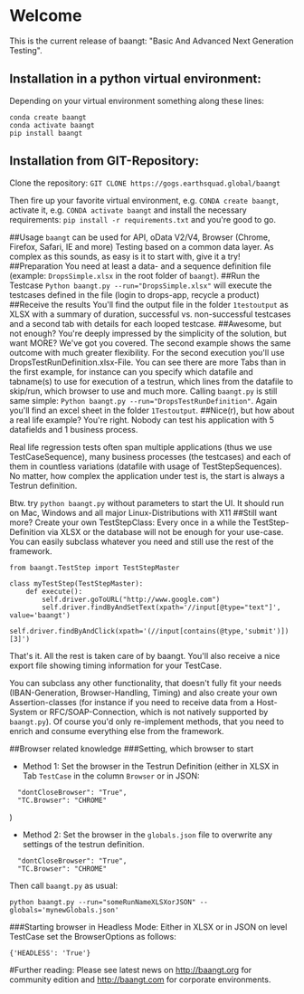 # Welcome
This is the current release of baangt: "Basic And Advanced Next Generation Testing".

## Installation in a python virtual environment:
Depending on your virtual environment something along these lines:
```
conda create baangt
conda activate baangt
pip install baangt
```
## Installation from GIT-Repository:
Clone the repository: ``GIT CLONE https://gogs.earthsquad.global/baangt``

Then fire up your favorite virtual environment, e.g. 
`CONDA create baangt`, activate it, e.g. `CONDA activate baangt` and install the necessary requirements: 
`pip install -r requirements.txt` and you're good to go.


##Usage
``baangt`` can be used for API, oData V2/V4, Browser (Chrome, Firefox, Safari, IE and more) Testing based on a common 
data layer. As complex as this sounds, as easy is it to start with, give it a try!
##Preparation
You need at least a data- and a sequence definition file (example: `DropsSimple.xlsx` in the root folder of `baangt`).
##Run the Testcase
``Python baangt.py --run="DropsSimple.xlsx"`` will execute the testcases defined in the file (login to drops-app, recycle 
a product)
##Receive the results
You'll find the output file in the folder `1testoutput` as XLSX with a summary of duration, successful vs. non-successful 
testcases and a second tab with details for each looped testcase.
##Awesome, but not enough?
You're deeply impressed by the simplicity of the solution, but want MORE? We've got you covered. The second example shows 
the same outcome with much greater flexibility. For the second execution you'll use DropsTestRunDefinition.xlsx-File. 
You can see there are more Tabs than in the first example, for instance can you specify which datafile and 
tabname(s) to use for execution of a testrun, which lines from the datafile to skip/run, which browser to use and much more.
Calling ``baangt.py`` is still same simple:
`Python baangt.py --run="DropsTestRunDefinition"`. Again you'll find an excel sheet in the folder `1Testoutput`.
##Nice(r), but how about a real life example?
You're right. Nobody can test his application with 5 datafields and 1 business process. 

Real life regression tests often span multiple applications (thus we use TestCaseSequence), many business processes 
(the testcases) and each of them in countless variations (datafile with usage of TestStepSequences). 
No matter, how complex the application under test is, the start is always a Testrun definition. 

Btw. try `python baangt.py` without parameters to start the UI. It should run on Mac, Windows and all major 
Linux-Distributions with X11 
##Still want more? Create your own TestStepClass:
Every once in a while the TestStep-Definition via XLSX or the database will not be enough for your use-case. You can 
easily subclass whatever you need and still use the rest of the framework.
```
from baangt.TestStep import TestStepMaster

class myTestStep(TestStepMaster):
    def execute():
        self.driver.goToURL("http://www.google.com")
        self.driver.findByAndSetText(xpath='//input[@type="text"]', value='baangt')
        self.driver.findByAndClick(xpath='(//input[contains(@type,'submit')])[3]')

```

That's it. All the rest is taken care of by baangt. You'll also receive a nice export file showing timing information 
for your TestCase.

You can subclass any other functionality, that doesn't fully fit your needs (IBAN-Generation, Browser-Handling, Timing) 
and also create your own Assertion-classes (for instance if you need to receive data from a Host-System or 
RFC/SOAP-Connection, which is not natively supported by ``baangt.py``). Of course you'd only re-implement methods, 
that you need to enrich and consume everything else from the framework.

##Browser related knowledge
###Setting, which browser to start
* Method 1:
Set the browser in the Testrun Definition (either in XLSX in Tab `TestCase` in the column `Browser` or in JSON:

```
  "dontCloseBrowser": "True",
  "TC.Browser": "CHROME"
``` 
)

* Method 2:
Set the browser in the `globals.json` file to overwrite any settings of the testrun definition.
```
  "dontCloseBrowser": "True",
  "TC.Browser": "CHROME"
``` 
Then call `baangt.py` as usual:

`python baangt.py --run="someRunNameXLSXorJSON" --globals='mynewGlobals.json'`

###Starting browser in Headless Mode:
Either in XLSX or in JSON on level TestCase set the BrowserOptions as follows:

`{'HEADLESS': 'True'}`

#Further reading:
Please see latest news on http://baangt.org for community edition and http://baangt.com for corporate environments.